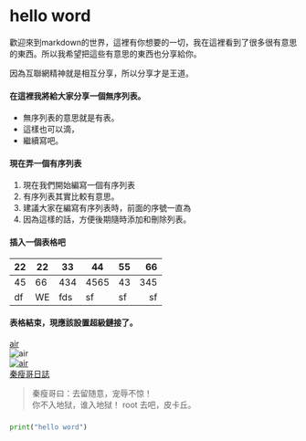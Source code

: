 # hello word  

歡迎來到markdown的世界，這裡有你想要的一切，我在這裡看到了很多很有意思的東西。所以我希望把這些有意思的東西也分享給你。

因為互聯網精神就是相互分享，所以分享才是王道。  
#### 在這裡我將給大家分享一個無序列表。
* 無序列表的意思就是有表。  
* 這樣也可以滴，
* 繼續寫吧。  

#### 現在弄一個有序列表  
1. 現在我們開始編寫一個有序列表
1. 有序列表其實比較有意思。
1. 建議大家在編寫有序列表時，前面的序號一直為  
1. 因為這樣的話，方便後期隨時添加和刪除列表。 

#### 插入一個表格吧  
|22|22|33|44|55|66|
|:----|----|----|----|----|----:|
|45|66|434|4565|43|345|
|df|WE|fds|sf|sf|sf|

#### 表格結束，現應該設置超級鏈接了。  
[air](http://www.qg001.com/file/air.png)  
![air](http://www.qg001.com/file/air.png)  
[![air](http://www.qg001.com/file/air.png "one dicm")](http://qy.qg001.com)  
[秦瘦哥日誌](http://qy.qg001.com)  
> 秦瘦哥曰：去留随意，宠辱不惊！  
> 你不入地狱，谁入地狱！
> root 去吧，皮卡丘。

###  
``` python
print("hello word") 
``` 
